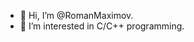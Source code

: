 - 👋 Hi, I’m @RomanMaximov.
- 👀 I’m interested in C/C++ programming.

<!---
RomanMaximov/RomanMaximov is a ✨ special ✨ repository because its `README.md` (this file) appears on your GitHub profile.
You can click the Preview link to take a look at your changes.
--->
